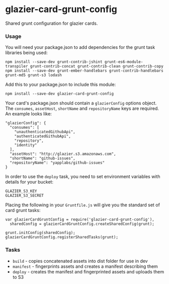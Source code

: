 glazier-card-grunt-config
=========================

Shared grunt configuration for glazier cards.

### Usage

You will need your package.json to add dependencies for the grunt task libraries being used:

    npm install --save-dev grunt-contrib-jshint grunt-es6-module-transpiler grunt-contrib-concat grunt-contrib-clean grunt-contrib-copy
    npm install --save-dev grunt-ember-handlebars grunt-contrib-handlebars grunt-md5 grunt-s3 lodash

Add this to your package.json to include this module:

    npm install --save-dev glazier-card-grunt-config

Your card's package.json should contain a `glazierConfig` options object.  The `consumes`, `assetHost`, `shortName` and `repositoryName` keys are required.  An example looks like:

    "glazierConfig": {
      "consumes": [
        "unauthenticatedGithubApi",
        "authenticatedGithubApi",
        "repository",
        "identity"
      ],
      "assetHost": "http://glazier.s3.amazonaws.com",
      "shortName": "github-issues",
      "repositoryName": "yapplabs/github-issues"
    }

In order to use the `deploy` task, you need to set environment variables with details for your bucket:

    GLAZIER_S3_KEY
    GLAZIER_S3_SECRET

Placing the following in your `Gruntfile.js` will give you the standard set of card grunt tasks:

    var glazierCardGruntConfig = require('glazier-card-grunt-config'),
      sharedConfig = glazierCardGruntConfig.createSharedConfig(grunt);

    grunt.initConfig(sharedConfig);
    glazierCardGruntConfig.registerSharedTasks(grunt);

### Tasks

  * `build` - copies concatenated assets into dist folder for use in dev
  * `manifest` - fingerprints assets and creates a manifest describing them
  * `deploy` - creates the manifest and fingerprinted assets and uploads them to S3
